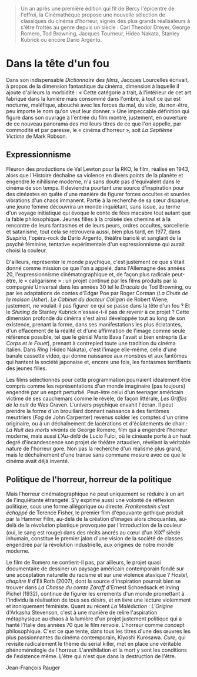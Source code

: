 > Un an après une première édition qui fit de Bercy l'épicentre de l'effroi, la Cinémathèque propose une nouvelle sélection de classiques du cinéma d'horreur, signés des plus grands réalisateurs à s'être frottés au genre depuis un siècle : Carl Theodor Dreyer, George Romero, Tod Browning, Jacques Tourneur, Hideo Nakata, Stanley Kubrick ou encore Dario Argento.

# Dans la tête d'un fou

Dans son indispensable _Dictionnaire des films_, Jacques Lourcelles écrivait, à propos de la dimension fantastique du cinéma, dimension à laquelle il ajoute d'ailleurs la morbidité : « Cette catégorie a trait, à l'intérieur de cet art fabriqué dans la lumière mais consommé dans l'ombre, à tout ce qui est nocturne, maléfique, abouché avec les forces du mal, du vide, du non-être, peu importe le nom qu'on veut leur donner. » Une impeccable définition qui figure dans son ouvrage à l'entrée du film montré, justement, en ouverture de ce nouveau panorama des meilleurs titres de ce que l'on appelle, par commodité et par paresse, le « cinéma d'horreur », soit _La Septième Victime_ de Mark Robson.

## Expressionnisme

Fleuron des productions de Val Lewton pour la RKO, le film, réalisé en 1943, alors que l'Histoire déchaîne sa violence en divers points de la planète et engendre le nihilisme moderne, n'a sans doute pas d'équivalent dans le cinéma de son temps. Il deviendra pourtant une source d'inspiration pour des cinéastes en quête d'une manière de figurer forces occultes et sourdes vibrations d'un chaos immanent. Partie à la recherche de sa sœur disparue, une jeune femme découvrira un monde inquiétant, sans issue, au terme d'un voyage initiatique qui évoque le conte de fées macabre tout autant que la fable philosophique. Jeunes filles à la croisée des chemins et à la rencontre de leurs fantasmes et de leurs peurs, ordres occultes, sorcellerie et satanisme, tout cela se retrouvera aussi, bien plus tard, en 1977, dans _Suspiria_, l'opéra-rock de Dario Argento, théâtre bariolé et sanglant de la psyché féminine, tentative expérimentale d'un expressionnisme qui aurait choisi la couleur.

D'ailleurs, représenter le monde psychique, c'est justement ce que s'était donné comme mission ce que l'on a appelé, dans l'Allemagne des années 20, l'expressionnisme cinématographique et, de façon plus radicale peut-être, le « caligarisme » : un projet continué par les films produits par la compagnie Universal dans les années 30 tel le _Dracula_ de Tod Browning, ou par les adaptations de contes d'Edgar Poe par Roger Corman (_La Chute de la maison Usher_). _Le Cabinet du docteur Caligari_ de Robert Wiene, justement, ne voulait-il pas figurer ce qui se passe dans la tête d'un fou ? Et le _Shining_ de Stanley Kubrick n'essaie-t-il pas de revenir à ce projet ? Cette dimension profonde du cinéma s'est ainsi développée tout au long de son existence, prenant la forme, dans ses manifestations les plus éclatantes, d'un effacement de la réalité et d'une affirmation de l'image comme seule référence possible, tel que le génial Mario Bava l'avait si bien entrepris (_Le Corps et le Fouet_), prenant à contrepied toute une tradition du cinéma italien. Dans _Ring_ (Hideo Nakata), c'est l'image elle-même, celle d'une banale cassette vidéo, qui donne naissance aux monstres et aux fantômes qui hantent la société japonaise et, encore une fois, les fantasmes terrifiants des jeunes filles.

Les films sélectionnés pour cette programmation pourraient idéalement être compris comme les représentations d'un monde imaginaire (pas toujours) engendré par un esprit perturbé. Peut-être celui d'un teenager américain victime de ses cauchemars comme le révèle, de façon littérale, _Les Griffes de la nuit_ de Wes Craven. L'univers psychique envahit l'écran. Il peut prendre la forme d'un brouillard donnant naissance à des fantômes meurtriers (_Fog_ de John Carpenter) revenus solder les comptes d'un crime originaire, ou à un déchaînement de lacérations et d'éclatements de chair : _La Nuit des morts vivants_ de George Romero, film qui a engendré l'horreur moderne, mais aussi _L'Au-delà_ de Lucio Fulci, où le cinéaste porte à un haut degré d'incandescence son projet de théâtre artaudien, révélant la véritable nature de l'horreur gore. Non pas la recherche d'un réalisme plus grand, mais le déchaînement d'une transe sans commune mesure avec ce que le cinéma avait déjà inventé.

## Politique de l'horreur, horreur de la politique

Mais l'horreur cinématographique ne peut uniquement se réduire à un art de l'inquiétante étrangeté. S'y exprime aussi une volonté de réflexion politique, sous une forme allégorique ou directe. _Frankenstein s'est échappé_ de Terence Fisher, le premier film d'épouvante gothique produit par la Hammer Film, au-delà de la création d'images alors choquantes, au-delà de la révolution plastique provoquée par l'introduction de la couleur (oui, le sang est rouge) dans des récits ancrés au cœur d'un XIX<sup>e</sup> siècle inhumain, constitue le premier jalon d'une vision de la société de classes engendrée par la révolution industrielle, aux origines de notre monde moderne.

Le film de Romero ne contient-il pas, par ailleurs, le projet quasi documentaire de dessiner un paysage américain contemporain fondé sur une acceptation naturelle du racisme et sur une violence atavique ? _Hostel, chapitre II_ d'Eli Roth (2007), dont la source d'inspiration pourrait bien se trouver dans _La Chasse du comte Zaroff_ d'Ernest Schoedsack et Irving Pichel (1932), continue de figurer les errements d'un monde promettant à l'individu la réalisation de tous ses désirs, et en livre une lecture violemment et ironiquement féministe. Quant au récent _La Malédiction : L'Origine_ d'Arkasha Stevenson, c'est à une manière de relire l'aspiration métaphysique au chaos à la lumière d'un projet justement politique qui a hanté l'Italie des années 70 que le film renvoie. L'horreur comme concept philosophique. C'est ce que tente, dans tous les titres d'une des œuvres les plus passionnantes du cinéma contemporain, Kiyoshi Kurosawa. _Cure_, qui revisite radicalement le thème du serial killer, met en place une véritable phénoménologie de l'horreur. L'annihilation et la mort y sont les conditions de l'existence même. L'être qui n'est que dans la destruction de l'être.

<div class="author">Jean-François Rauger</div>
